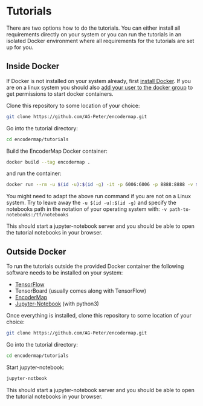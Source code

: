 # Tutorials

There are two options how to do the tutorials. 
You can either install all requirements directly on your system or you can run the tutorials in an isolated Docker environment where all requirements for the tutorials are set up for you.

## Inside Docker

If Docker is not installed on your system already, first [install Docker](https://docs.docker.com/install/).
If you are on a linux system you should also [add your user to the docker group](https://docs.docker.com/install/linux/linux-postinstall/) to get permissions to start docker containers.

Clone this repository to some location of your choice:
```bash
git clone https://github.com/AG-Peter/encodermap.git
```

Go into the tutorial directory:
```bash
cd encodermap/tutorials
```

Build the EncoderMap Docker container:
```bash
docker build --tag encodermap .
```

and run the container:
```bash
docker run --rm -u $(id -u):$(id -g) -it -p 6006:6006 -p 8888:8888 -v $(pwd)/notebooks:/tf/notebooks --name emap encodermap
```
You might need to adapt the above run command if you are not on a Linux system. Try to leave away the ```-u $(id -u):$(id -g)``` and specify the notebooks path in the notation of your operating system with: ```-v path-to-notebooks:/tf/notebooks```

This should start a jupyter-notebook server and you should be able to open the tutorial notebooks in your browser.

## Outside Docker
To run the tutorials outside the provided Docker container the following software needs to be installed on your system:
* [TensorFlow](https://www.tensorflow.org/install)
* TensorBoard (usually comes along with TensorFlow)
* [EncoderMap](https://github.com/AG-Peter/encodermap)
* [Jupyter-Notebook](https://jupyter.org/) (with python3)

Once everything is installed, clone this repository to some location of your choice:
```bash
git clone https://github.com/AG-Peter/encodermap.git
```

Go into the tutorial directory:
```bash
cd encodermap/tutorials
```

Start jupyter-notebook:
```bash
jupyter-notbook
```
This should start a jupyter-notebook server and you should be able to open the tutorial notebooks in your browser.
